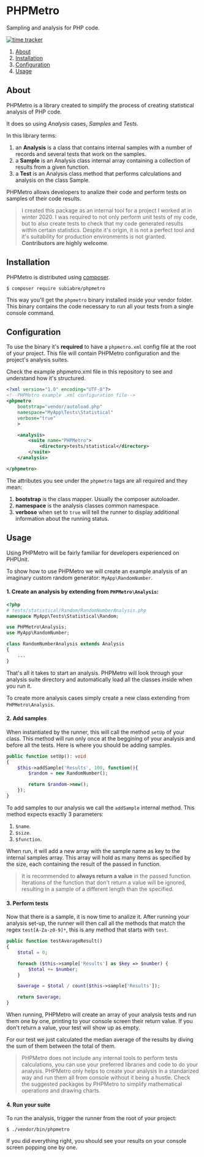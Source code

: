 # PHPMetro
Sampling and analysis for PHP code.

[![time tracker](https://wakatime.com/badge/gitlab/subiabre/phpmetro.svg)](https://wakatime.com/badge/gitlab/subiabre/phpmetro)

1. [About](#About)
2. [Installation](#Installation)
3. [Configuration](#Configuration)
4. [Usage](#Usage)

## About
PHPMetro is a library created to simplify the process of creating statistical analysis of PHP code.

It does so using *Analysis* cases, *Samples* and *Tests*.

In this library terms:
1. an **Analysis** is a class that contains internal samples with a number of records and several tests that work on the samples.
2. a **Sample** is an Analysis class internal array containing a collection of results from a given function. 
3. a **Test** is an Analysis class method that performs calculations and analysis on the class Sample.

PHPMetro allows developers to analize their code and perform tests on samples of their code results.

>I created this package as an internal tool for a project I worked at in winter 2020. I was required to not only perform unit tests of my code, but to also create tests to check that my code generated results within certain statistics.
Despite it's origin, it is not a perfect tool and it's suitability for production environments is not granted.
**Contributors are highly welcome**.

## Installation
PHPMetro is distributed using [composer](https://getcomposer.org).

```console
$ composer require subiabre/phpmetro
```

This way you'll get the `phpmetro` binary installed inside your vendor folder. This binary contains the code necessary to run all your tests from a single console command.

## Configuration
To use the binary it's **required** to have a `phpmetro.xml` config file at the root of your project. This file will contain PHPMetro configuration and the project's analysis suites.

Check the example phpmetro.xml file in this repository to see and understand how it's structured.

```xml
<?xml version="1.0" encoding="UTF-8"?>
<!--PHPMetro example .xml configuration file-->
<phpmetro
    bootstrap="vendor/autoload.php"
    namespace="MyApp\Tests\Statistical"
    verbose="true"
    >

    <analysis>
        <suite name="PHPMetro">
            <directory>tests/statistical</directory>
        </suite>
    </analysis>

</phpmetro>
```

The attributes you see under the `phpmetro` tags are all required and they mean:

1. **bootstrap** is the class mapper. Usually the composer autoloader.
2. **namespace** is the analysis classes common namespace.
3. **verbose** when set to `true` will tell the runner to display additional information about the running status.

## Usage
Using PHPMetro will be fairly familiar for developers experienced on PHPUnit.

To show how to use PHPMetro we will create an example analysis of an imaginary custom random generator: `MyApp\RandomNumber`.

#### 1. Create an analysis by extending from `PHPMetro\Analysis`:
```php
<?php
# tests/statistical/Random/RandomNumberAnalysis.php
namespace MyApp\Tests\Statistical\Random;

use PHPMetro\Analysis;
use MyApp\RandomNumber;

class RandomNumberAnalysis extends Analysis
{
    ...
}

```
That's all it takes to start an analysis. PHPMetro will look through your analysis suite directory and automatically load all the classes inside when you run it.

To create more analysis cases simply create a new class extending from `PHPMetro\Analysis`.

#### 2. Add samples
When instantiated by the runner, this will call the method `setUp` of your class. This method will run only once at the beggining of your analysis and before all the tests. Here is where you should be adding samples.

```php
public function setUp(): void
{
    $this->addSample('Results', 100, function(){
        $random = new RandomNumber();

        return $random->new();
    });
}
```
To add samples to our analysis we call the `addSample` internal method. This method expects exactly 3 parameters:

1. `$name`.
2. `$size`.
3. `$function`.

When run, it will add a new array with the sample name as key to the internal samples array. This array will hold as many items as specified by the size, each containing the result of the passed in function.

>It is recommended to **always return a value** in the passed function. Iterations of the function that don't return a value will be ignored, resulting in a sample of a different length than the specified.

#### 3. Perform tests
Now that there is a sample, it is now time to analize it. After running your analysis set-up, the runner will then call all the methods that match the regex `test[A-Za-z0-9]*`, this is any method that starts with `test`.

```php
public function testAverageResult()
{
    $total = 0;

    foreach ($this->sample['Results'] as $key => $number) {
        $total += $number;
    }

    $average = $total / count($this->sample['Results']);

    return $average;
}
```

When running, PHPMetro will create an array of your analysis tests and run them one by one, printing to your console screen their return value. If you don't return a value, your test will show up as empty.

For our test we just calculated the median average of the results by diving the sum of them between the total of them.

>PHPMetro does not include any internal tools to perform tests calculations, you can use your preferred libraries and code to do your analysis. PHPMetro only helps to create your analysis in a standarized way and run them all from console without it being a hustle.
Check the suggested packages by PHPMetro to simplify mathematical operations and drawing charts.

#### 4. Run your suite
To run the analysis, trigger the runner from the root of your project:

```console
$ ./vendor/bin/phpmetro
```
If you did everything right, you should see your results on your console screen popping one by one.
